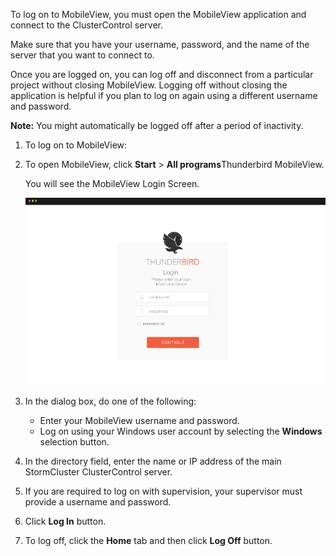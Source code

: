 To log on to MobileView, you must open the MobileView application and connect to the ClusterControl server.

Make sure that you have your username, password, and the name of the server that you want to connect to.

Once you are logged on, you can log off and disconnect from a particular project without closing MobileView. Logging off without closing the application is helpful if you plan to log on again using a different username and password.

**Note:** You might automatically be logged off after a period of inactivity.

1.  To log on to MobileView:
2.  To open MobileView, click **Start** > **All programs**Thunderbird MobileView.

    You will see the MobileView Login Screen.

    ![](cddc1870-340f-11ec-a14d-02426ae7396c.png)

3.  In the dialog box, do one of the following:

    -   Enter your MobileView username and password.
    -   Log on using your Windows user account by selecting the **Windows** selection button.
4.  In the directory field, enter the name or IP address of the main StormCluster ClusterControl server.

5.  If you are required to log on with supervision, your supervisor must provide a username and password.

6.  Click **Log In** button.

7.  To log off, click the **Home** tab and then click **Log Off** button.


